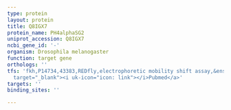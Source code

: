 ```yaml
---
type: protein
layout: protein
title: Q8IGX7
protein_name: PH4alphaSG2
uniprot_accession: Q8IGX7
ncbi_gene_id: '-'
organism: Drosophila melanogaster
function: target gene
orthologs: ''
tfs: 'fkh,P14734,43383,REDfly,electrophoretic mobility shift assay,&ensp;<a href="https://www.ncbi.nlm.nih.gov/pubmed/?term=16914497%5Buid%5D+OR+20965965%5Buid%5D"
  target="_blank"><i uk-icon="icon: link"></i>Pubmed</a>'
targets: ''
binding_sites: ''

---
```

